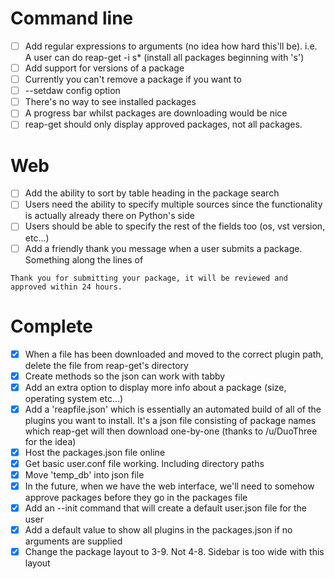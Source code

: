 # Command line

- [ ] Add regular expressions to arguments (no idea how hard this'll be). i.e. A user can do reap-get -i s* (install all packages beginning with 's')
- [ ] Add support for versions of a package
- [ ] Currently you can't remove a package if you want to
- [ ] --setdaw config option
- [ ] There's no way to see installed packages
- [ ] A progress bar whilst packages are downloading would be nice
- [ ] reap-get should only display approved packages, not all packages.

# Web

- [ ] Add the ability to sort by table heading in the package search
- [ ] Users need the ability to specify multiple sources since the functionality is actually already there on Python's side
- [ ] Users should be able to specify the rest of the fields too (os, vst version, etc...)
- [ ] Add a friendly thank you message when a user submits a package. Something along the lines of
```
Thank you for submitting your package, it will be reviewed and approved within 24 hours.
```
 


# Complete

- [x] When a file has been downloaded and moved to the correct plugin path, delete the file from reap-get's directory
- [x] Create methods so the json can work with tabby
- [x] Add an extra option to display more info about a package (size, operating system etc...)
- [x] Add a 'reapfile.json' which is essentially an automated build of all of the plugins you want to install.
      It's a json file consisting of package names which reap-get will then download one-by-one (thanks to /u/DuoThree for the idea)
- [x] Host the packages.json file online
- [x] Get basic user.conf file working. Including directory paths
- [x] Move 'temp_db' into json file
- [x] In the future, when we have the web interface, we'll need to somehow approve packages before they go in the packages file
- [x] Add an --init command that will create a default user.json file for the user
- [x] Add a default value to show all plugins in the packages.json if no arguments are supplied
- [x] Change the package layout to 3-9. Not 4-8. Sidebar is too wide with this layout
